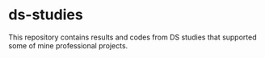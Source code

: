 # ds-studies
This repository contains results and codes from DS studies that supported some of mine professional projects.
